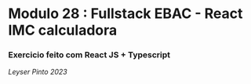 # Modulo 28 : Fullstack EBAC - React IMC calculadora

### Exercicio feito com React JS + Typescript

<i> Leyser Pinto 2023 </i>

